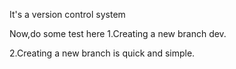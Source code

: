 It's a version control system

Now,do some test here
1.Creating a new branch dev.

2.Creating a new branch is quick and simple.
